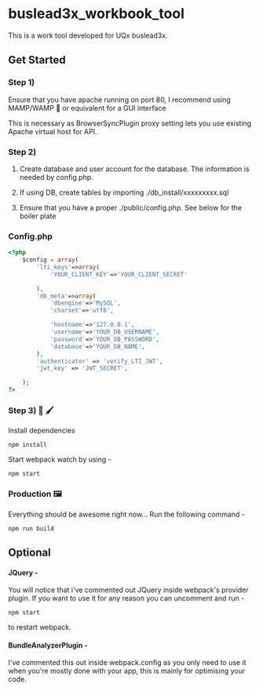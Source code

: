 # buslead3x_workbook_tool

This is a work tool developed for UQx buslead3x.

## Get Started 

### Step 1)

Ensure that you have apache running on port 80, I recommend using MAMP/WAMP 🐘 or equivalent for a GUI interface

This is necessary as BrowserSyncPlugin proxy setting lets you use existing Apache virtual host for API.

### Step 2)
1. Create database and user account for the database. The information is needed by config.php.

2. If using DB, create tables by importing ./db_install/xxxxxxxxx.sql

3. Ensure that you have a proper ./public/config.php. See below for the boiler plate

### Config.php
```php
<?php
    $config = array(
        'lti_keys'=>array(
            'YOUR_CLIENT_KEY'=>'YOUR_CLIENT_SECRET'

        ),
        'db_meta'=>array(
            'dbengine'=>'MySQL',
            'charset'=>'utf8',

            'hostname'=>'127.0.0.1',
            'username'=>'YOUR_DB_USERNAME',
            'password'=>'YOUR_DB_PASSWORD',
            'database'=>'YOUR_DB_NAME',
        ),
        'authenticator' => 'verify_LTI_JWT',
        'jwt_key' => 'JWT_SECRET',

    );
?>
```

### Step 3) 🎨 🖌️

Install dependencies 

```
npm install
```
Start webpack watch by using -

```
npm start
```

### Production 🖼️

Everything should be awesome right now... Run the following command - 

```
npm run build
``` 


## Optional

#### JQuery -

You will notice that i've commented out JQuery inside webpack's provider plugin. If you want to use it for any reason you can uncomment and run -
```
npm start
```
to restart webpack. 

#### BundleAnalyzerPlugin -

I've commented this out inside webpack.config as you only need to use it when you're mostly done with your app, this is mainly for optimising your code. 